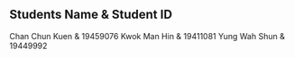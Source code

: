 Students Name 	& 		Student ID
------------------------------------
Chan Chun Kuen 	& 		19459076
Kwok Man Hin 	& 		19411081
Yung Wah Shun 	& 		19449992



